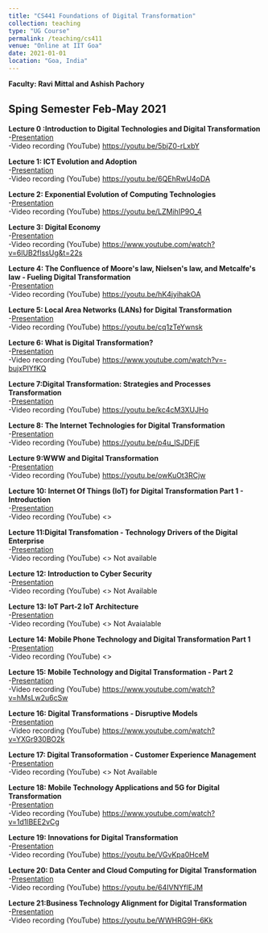 ```yaml
---
title: "CS441 Foundations of Digital Transformation"
collection: teaching
type: "UG Course"
permalink: /teaching/cs411
venue: "Online at IIT Goa"
date: 2021-01-01
location: "Goa, India"
---
```


**Faculty: Ravi Mittal and Ashish Pachory**
## Sping Semester Feb-May 2021


**Lecture 0 :Introduction to Digital Technologies and Digital Transformation**   
    -[Presentation](https://github.com/drravimittal/Digital-Transformation/blob/main/CS441%20Lecture%200%20Introduction%20to%20Digital%20Technologies.pptx)    
    -Video recording (YouTube) <https://youtu.be/5bjZ0-rLxbY>    

**Lecture 1: ICT Evolution and Adoption**   
    -[Presentation](https://github.com/drravimittal/Digital-Transformation/blob/main/CS441%20Lecture%201%20ICTEvolution.pptx)    
    -Video recording (YouTube) <https://youtu.be/6QEhRwU4oDA>    

**Lecture 2: Exponential Evolution of Computing Technologies**   
    -[Presentation](https://github.com/drravimittal/Digital-Transformation/blob/main/CS441%20Lecture%202%20Exponential%20Evolution%20of%20computing.pptx)    
    -Video recording (YouTube) <https://youtu.be/LZMihIP9O_4> 

**Lecture 3: Digital Economy**   
    -[Presentation](https://github.com/drravimittal/Digital-Transformation/blob/main/CS441%20Lecture%203%20DigitalEconomy.pptx)    
    -Video recording (YouTube) <https://www.youtube.com/watch?v=6lUB2fIssUg&t=22s>  

**Lecture 4: The Confluence of Moore's law, Nielsen's law, and Metcalfe's law - Fueling Digital Transformation**   
    -[Presentation](https://github.com/drravimittal/Digital-Transformation/blob/main/CS441%20Lecture%204%20The%20Confluence%20of%20Moore's%20law%20Nielsen's%20law%20and%20Metcalfe's%20law.pptx)    
    -Video recording (YouTube) <https://youtu.be/hK4jyihakOA>    

**Lecture 5: Local Area Networks (LANs) for Digital Transformation**   
    -[Presentation](https://github.com/drravimittal/Digital-Transformation/blob/main/CS441%20Lecture%205%20Local%20Area%20Networks.pptx)    
    -Video recording (YouTube) <https://youtu.be/cq1zTeYwnsk>    

**Lecture 6: What is Digital Transformation?**   
    -[Presentation](https://github.com/drravimittal/Digital-Transformation/blob/main/CS441%20Lecture%206-WhatisDX.pptx)    
    -Video recording (YouTube) <https://www.youtube.com/watch?v=-bujxPIYfKQ>   


**Lecture 7:Digital Transformation: Strategies and Processes Transformation**   
    -[Presentation](https://github.com/drravimittal/Digital-Transformation/blob/main/CS441%20Lecture%207%20Strategy%26Process.pptx)    
    -Video recording (YouTube) <https://youtu.be/kc4cM3XUJHo>    

**Lecture 8: The Internet Technologies for Digital Transformation**   
    -[Presentation](https://github.com/drravimittal/Digital-Transformation/blob/main/%20CS441%20Lecture%208%20Internet%20Technologies%20Part%201.pptx)    
    -Video recording (YouTube) <https://youtu.be/p4u_lSJDFjE>    

**Lecture 9:WWW and Digital Transformation**   
    -[Presentation](https://github.com/drravimittal/Digital-Transformation/blob/main/CS441%20Lecture%209%20WWW%20and%20Digital%20Transformation.pptx)    
    -Video recording (YouTube) <https://youtu.be/owKuOt3RCjw>    

**Lecture 10: Internet Of Things (IoT) for Digital Transformation Part 1 - Introduction**   
    -[Presentation](https://github.com/drravimittal/Digital-Transformation/blob/main/CS441%20Lecture%2010%20%20IoT%20Part%201%20Introduction.pptx)    
    -Video recording (YouTube) <>    

**Lecture 11:Digital Transfomation - Technology Drivers of the Digital Enterprise**   
    -[Presentation](https://github.com/drravimittal/Digital-Transformation/blob/main/CS441%20Lecture%2011%20DXTechDrivers.pptx)    
    -Video recording (YouTube) <> Not available   

**Lecture 12: Introduction to Cyber Security**   
    -[Presentation](https://github.com/drravimittal/Digital-Transformation/blob/main/CS441%20Lecture%2012%20Cyber%20Security.pptx)    
    -Video recording (YouTube) <>  Not Available

**Lecture 13: IoT Part-2 IoT Architecture**   
    -[Presentation](https://github.com/drravimittal/Digital-Transformation/blob/main/CS441%20Lecture%2013%20%20IoT%20Part%202%20IoT%20Architecture.pptx)    
    -Video recording (YouTube) <>  Not Avaialable  

**Lecture 14: Mobile Phone Technology and Digital Transformation Part 1**   
    -[Presentation](https://github.com/drravimittal/Digital-Transformation/blob/main/CS441%20Lecture%2014%20Mobile%20Phone%20Technology%20and%20DT%20Part%201.pptx)    
    -Video recording (YouTube) <>    

**Lecture 15: Mobile Technology and Digital Transformation - Part 2**   
    -[Presentation](https://github.com/drravimittal/Digital-Transformation/blob/main/%20CS441%20Lecture%2015%20Mobile%20Technology%20and%20%20DT%20Part%202.pptx)    
    -Video recording (YouTube) <https://www.youtube.com/watch?v=hMsLw2u6cSw>    

**Lecture 16: Digital Transformations - Disruptive Models**   
    -[Presentation](https://github.com/drravimittal/Digital-Transformation/blob/main/CS441%20Lecture%2016%20DisruptiveModels.pptx)    
    -Video recording (YouTube) <https://www.youtube.com/watch?v=YXGr930BO2k>    

**Lecture 17: Digital Transoformation - Customer Experience Management**   
    -[Presentation](https://github.com/drravimittal/Digital-Transformation/blob/main/CS441%20Lecture%2017%20CustomerExp.pptx)    
    -Video recording (YouTube) <>   Not Available 

**Lecture 18: Mobile Technology Applications and 5G for Digital Transformation**   
    -[Presentation](https://github.com/drravimittal/Digital-Transformation/blob/main/CS441%20Lecture%2018%20Mobile%20Technology%20Applications%20and%205G%20for%20DT.pptx)    
    -Video recording (YouTube) <https://www.youtube.com/watch?v=1d1lBEE2vCg>   

**Lecture 19: Innovations for Digital Transformation**   
    -[Presentation](https://github.com/drravimittal/Digital-Transformation/blob/main/CS441%20Lecture%2019%20Innovation.pptx)    
    -Video recording (YouTube) <https://youtu.be/VGvKpa0HceM>   
    

**Lecture 20: Data Center and Cloud Computing for Digital Transformation**   
    -[Presentation](https://github.com/drravimittal/Digital-Transformation/blob/main/CS441%20Lecture%2020%20%20Datacenter%20and%20Cloud%20Computing.pptx.zip)    
    -Video recording (YouTube) <https://youtu.be/64IVNYfIEJM>    

**Lecture 21:Business Technology Alignment for Digital Transformation**   
    -[Presentation](https://github.com/drravimittal/Digital-Transformation/blob/main/Lecture%2021%20Business%20Technology%20Alignment%20for%20Digital%20Transformation.pptx)    
    -Video recording (YouTube) <https://youtu.be/WWHRG9H-6Kk>    